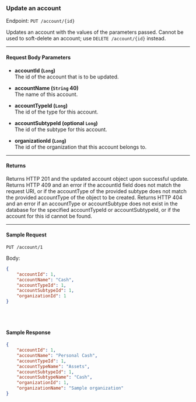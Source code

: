 ### Update an account
Endpoint: `PUT /account/{id}`

Updates an account with the values of the parameters passed. Cannot be used to soft-delete an account; use `DELETE /account/{id}` instead.
___

#### Request Body Parameters
- **accountId (`Long`)**<br/>
The id of the account that is to be updated.

- **accountName (`String` 40)**<br/>
The name of this account.

- **accountTypeId (`Long`)**<br/>
The id of the type for this account.

- **accountSubtypeId (optional `Long`)**<br/>
The id of the subtype for this account.

- **organizationId (`Long`)** <br/>
The id of the organization that this account belongs to.
___
#### Returns
Returns HTTP 201 and the updated account object upon successful update. Returns HTTP 409 and an error if the accountId field does not match the request URI, or if the accountType of the provided subtype does not match the provided accountType of the object to be created. Returns HTTP 404 and an error if an accountType or accountSubtype does not exist in the database for the specified accountTypeId or accountSubtypeId, or if the account for this id cannot be found.
___


#### Sample Request
`PUT /account/1`

Body:
```json
{
    "accountId": 1,
    "accountName": "Cash",
    "accountTypeId": 1,
    "accountSubtypeId": 1,
	"organizationId": 1
}
```
<br/>
<br/>

#### Sample Response
```json
{
    "accountId": 1,
    "accountName": "Personal Cash",
    "accountTypeId": 1,
    "accountTypeName": "Assets",
    "accountSubtypeId": 1,
    "accountSubtypeName": "Cash",
    "organizationId": 1,
    "organizationName": "Sample organization"
}
```
